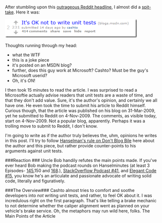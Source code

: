 <!--{Title:"Unit Testing –", PublishedOn:"2009-11-19T03:59:45", Intro:"After stumbling upon this outrageous Reddit headline, I almost did a spit-take. Here it was:        "} -->

After stumbling upon this [outrageous Reddit headline](http://www.reddit.com/r/programming/comments/a0z60/its_ok_not_to_write_unit_tests/), I almost did a [spit-take](http://en.wikipedia.org/wiki/Spit-take). Here it was:

[![Cashto_blog_entry](img/Cashto_blog_entry_thumb.png)](http://devtxt.com/blog/blogimg/UnitTesting_1098A/Cashto_blog_entry.png)

Thoughts running through my head:

* what the WTF
* this is a joke piece
* it's posted on an MSDN blog? 
* further, does this guy work at Microsoft? Cashto? Must be the guy's Microsoft userid?
* Oh, it's *ON*!

I then took 15 minutes to read the article. I was surprised to read a Microsoftie actually advise readers that unit tests are a waste of time, and that they don't add value. Sure, it's the author's opinion, and certainly we all have one. He even took the time to submit his article to Reddit himself. Curious though, that the article was published on his blog on 31-Mar-2009, yet he submitted to Reddit on 4-Nov-2009. The comments, as visible today, start on 4-Nov-2009. Not a popular blog, apparently. Perhaps it was a trolling move to submit to Reddit, I don't know.

I'm going to write as if the author truly believes the, uhm, opinions he writes in this post. I'll try to follow [Hanselman's rule on Don't Blog Bile](http://www.hanselman.com/blog/BlogInteresting32WaysToKeepYourBlogFromSucking.aspx) here about the author and this piece, but rather provide counter-points to his arguments against unit tests.

###Reaction ###
Uncle Bob handily refutes the main points made. If you've ever heard Bob making the podcast rounds on Hanselminutes (at least 3 Episodes- [145](http://www.hanselminutes.com/default.aspx?showID=163),150 and [168](http://www.hanselminutes.com/default.aspx?showID=168).), [StackOverflow Podcast #41](http://blog.stackoverflow.com/2009/02/podcast-41/), and [Elegant Code #15](http://elegantcode.com/2008/09/30/cast-cast-15-uncle-bob-martin/), you know he's an articulate and passionate advocate of writing solid code, literally and figuratively.

###The Overview###
Cashto almost tries to comfort and soothe developers into *not* writing unit tests, and rather, to feel OK about it. I was incredulous right on the first paragraph. That's like telling a brake mechanic to not determine whether the caliper alignment went as planned on your vehicle's brake service. Oh, the metaphors may run wild here, folks.
The Main Points of the Article
